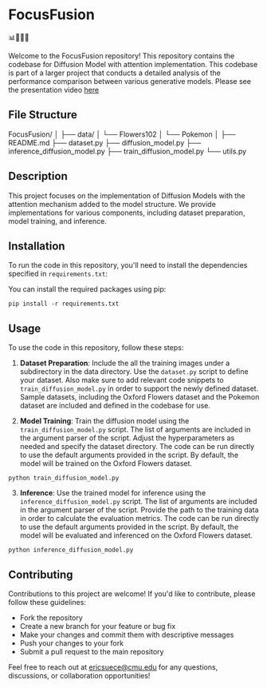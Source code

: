 # FocusFusion

📊🔬🤖🚀

Welcome to the FocusFusion repository! This repository contains the codebase for Diffusion Model with attention implementation. This codebase is part of a larger project that conducts a detailed analysis of the performance comparison between various generative models. Please see the presentation video [here](https://www.youtube.com/watch?v=yZ9bIT23XEw)

## File Structure

FocusFusion/
│
├── data/
│ └── Flowers102
│ └── Pokemon
│
├── README.md
├── dataset.py
├── diffusion_model.py
├── inference_diffusion_model.py
├── train_diffusion_model.py
└── utils.py

## Description

This project focuses on the implementation of Diffusion Models with the attention mechanism added to the model structure. We provide implementations for various components, including dataset preparation, model training, and inference.

## Installation

To run the code in this repository, you'll need to install the dependencies specified in `requirements.txt`:

You can install the required packages using pip:
```
pip install -r requirements.txt
```

## Usage

To use the code in this repository, follow these steps:

1. **Dataset Preparation**: Include the all the training images under a subdirectory in the data directory. Use the `dataset.py` script to define your dataset. Also make sure to add relevant code snippets to `train_diffusion_model.py` in order to support the newly defined dataset. Sample datasets, including the Oxford Flowers dataset and the Pokemon dataset are included and defined in the codebase for use. 

2. **Model Training**: Train the diffusion model using the `train_diffusion_model.py` script. The list of arguments are included in the argument parser of the script. Adjust the hyperparameters as needed and specify the dataset directory. The code can be run directly to use the default arguments provided in the script. By default, the model will be trained on the Oxford Flowers dataset. 
```
python train_diffusion_model.py
```

3. **Inference**: Use the trained model for inference using the `inference_diffusion_model.py` script. The list of arguments are included in the argument parser of the script. Provide the path to the training data in order to calculate the evaluation metrics. The code can be run directly to use the default arguments provided in the script. By default, the model will be evaluated and inferenced on the Oxford Flowers dataset. 
```
python inference_diffusion_model.py
```

## Contributing

Contributions to this project are welcome! If you'd like to contribute, please follow these guidelines:

- Fork the repository
- Create a new branch for your feature or bug fix
- Make your changes and commit them with descriptive messages
- Push your changes to your fork
- Submit a pull request to the main repository

Feel free to reach out at [ericsuece@cmu.edu](mailto:ericsuece@cmu.edu) for any questions, discussions, or collaboration opportunities!